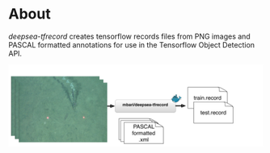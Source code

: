 # About

*deepsea-tfrecord* creates tensorflow records files from PNG images and PASCAL formatted annotations for use in the Tensorflow Object Detection API.
    
![ Image link ](imgs/flow.jpg)